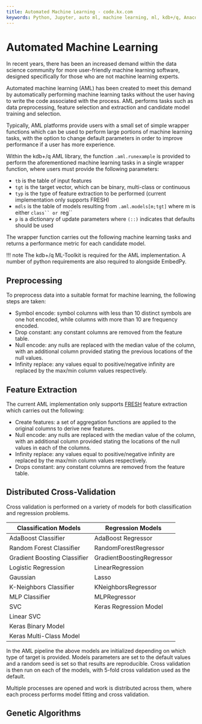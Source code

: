 ```yaml
---
title: Automated Machine Learning - code.kx.com
keywords: Python, Jupyter, auto ml, machine learning, ml, kdb+/q, Anaconda, Docker
---
```


# <i class="fas fa-share-alt"></i> Automated Machine Learning

In recent years, there has been an increased demand within the data science community for more user-friendly machine learning software, designed specifically for those who are not machine learning experts.

Automated machine learning (AML) has been created to meet this demand by automatically performing machine learning tasks without the user having to write the code associated with the process. AML performs tasks such as data preprocessing, feature selection and extraction and candidate model training and selection.

Typically, AML platforms provide users with a small set of simple wrapper functions which can be used to perform large portions of machine learning tasks, with the option to change default parameters in order to improve performance if a user has more experience.

Within the kdb+/q AML library, the function `.aml.runexample` is provided to perform the aforementioned machine learning tasks in a single wrapper function, where users must provide the following parameters:

-   `tb` is the table of input features
-   `tgt` is the target vector, which can be binary, multi-class or continuous
-   `typ` is the type of feature extraction to be performed (current implementation only supports FRESH)
-   `mdls` is the table of models resulting from `.aml.models[m;tgt]` where m is either ```class`` or ```reg``
-   `p` is a dictionary of update parameters where `(::)` indicates that defaults should be used

The wrapper function carries out the following machine learning tasks and returns a performance metric for each candidate model.

!!! note
	The kdb+/q ML-Toolkit is required for the AML implementation. A number of python requirements are also required to alongside EmbedPy.

## Preprocessing

To preprocess data into a suitable format for machine learning, the following steps are taken:

-   Symbol encode: symbol columns with less than 10 distinct symbols are one hot encoded, while columns with more than 10 are frequency encoded.
-   Drop constant: any constant columns are removed from the feature table.
-   Null encode: any nulls are replaced with the median value of the column, with an additional column provided stating the previous locations of the null values.
-   Infinity replace: any values equal to positive/negative infinity are replaced by the max/min column values respectively.

## Feature Extraction

The current AML implementation only supports [FRESH](https://code.kx.com/v2/ml/toolkit/fresh/) feature extraction which carries out the following:

-   Create features: a set of aggregation functions are applied to the original columns to derive new features.
-   Null encode: any nulls are replaced with the median value of the column, with an additional column provided stating the locations of the null values in each of the columns.
-   Infinity replace: any values equal to positive/negative infinity are replaced by the max/min column values respectively.
-   Drops constant: any constant columns are removed from the feature table.

## Distributed Cross-Validation

Cross validation is performed on a variety of models for both classification and regression problems.

Classification Models        | Regression Models
-----------------------------|-----------------------------
AdaBoost Classifier          | AdaBoost Regressor
Random Forest Classifier     | RandomForestRegressor
Gradient Boosting Classifier | GradientBoostingRegressor
Logistic Regression          | LinearRegression
Gaussian                     | Lasso
K-Neighbors Classifier       | KNeighborsRegressor
MLP Classifier               | MLPRegressor
SVC                          | Keras Regression Model
Linear SVC                   |
Keras Binary Model           |
Keras Multi-Class Model      |

In the AML pipeline the above models are initialized depending on which type of target is provided. Models parameters are set to the default values and a random seed is set so that results are reproducible. Cross validation is then run on each of the models, with 5-fold cross validation used as the default.

Multiple processes are opened and work is distributed across them, where each process performs model fitting and cross validation.

## Genetic Algorithms
